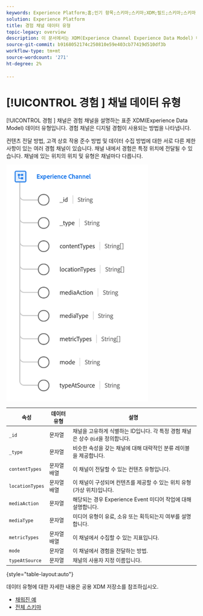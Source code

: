```yaml
---
keywords: Experience Platform;홈;인기 항목;스키마;스키마;XDM;필드;스키마;스키마;웹 페이지 정보;데이터 유형;데이터 유형;데이터 유형;웹 페이지
solution: Experience Platform
title: 경험 채널 데이터 유형
topic-legacy: overview
description: 이 문서에서는 XDM(Experience Channel Experience Data Model) 데이터 유형에 대한 개요를 제공합니다.
source-git-commit: b9168052174c250810e59e403cb77419d510df3b
workflow-type: tm+mt
source-wordcount: '271'
ht-degree: 2%

---
```


# [!UICONTROL 경험 ] 채널 데이터 유형

[!UICONTROL 경험 ] 채널은 경험 채널을 설명하는 표준 XDM(Experience Data Model) 데이터 유형입니다. 경험 채널은 디지털 경험이 사용되는 방법을 나타냅니다.

컨텐츠 전달 방법, 고객 상호 작용 준수 방법 및 데이터 수집 방법에 대한 서로 다른 제한 사항이 있는 여러 경험 채널이 있습니다. 채널 내에서 경험은 특정 위치에 전달될 수 있습니다. 채널에 있는 위치의 위치 및 유형은 채널마다 다릅니다.

![](../images/data-types/experience-channel.png)

| 속성 | 데이터 유형 | 설명 |
| --- | --- | --- |
| `_id` | 문자열 | 채널을 고유하게 식별하는 ID입니다. 각 특정 경험 채널은 상수 `@id`을 정의합니다. |
| `_type` | 문자열 | 비슷한 속성을 갖는 채널에 대해 대략적인 분류 레이블을 제공합니다. |
| `contentTypes` | 문자열 배열 | 이 채널이 전달할 수 있는 컨텐츠 유형입니다. |
| `locationTypes` | 문자열 배열 | 이 채널이 구성되며 컨텐츠를 제공할 수 있는 위치 유형(가상 위치)입니다. |
| `mediaAction` | 문자열 | 해당되는 경우 Experience Event 미디어 작업에 대해 설명합니다. |
| `mediaType` | 문자열 | 미디어 유형이 유료, 소유 또는 획득되는지 여부를 설명합니다. |
| `metricTypes` | 문자열 배열 | 이 채널에서 수집할 수 있는 지표입니다. |
| `mode` | 문자열 | 이 채널에서 경험을 전달하는 방법. |
| `typeAtSource` | 문자열 | 채널의 사용자 지정 이름입니다. |

{style=&quot;table-layout:auto&quot;}

데이터 유형에 대한 자세한 내용은 공용 XDM 저장소를 참조하십시오.

* [채워진 예](https://github.com/adobe/xdm/blob/master/components/datatypes/channels/channel.example.1.json)
* [전체 스키마](https://github.com/adobe/xdm/blob/master/components/datatypes/channels/channel.schema.json)
